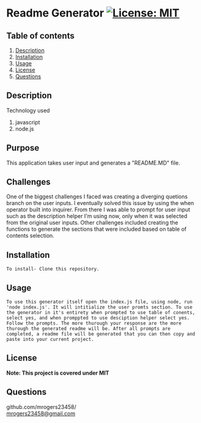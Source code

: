 # Readme Generator [![License: MIT](https://img.shields.io/badge/License-MIT-yellow.svg)](https://opensource.org/licenses/MIT)
## Table of contents
1. [Description](#Description)
2. [Installation](#Installation)
3. [Usage](#Usage)
4. [License](#License)
5. [Questions](#Questions)
 
## Description
Technology used
1. javascript
2. node.js

## Purpose
This application takes user input and generates a "README.MD" file.
## Challenges 
One of the biggest challenges I faced was creating a diverging quetions branch on the user inputs. I eventually solved this issue by using the when operator built into inquirer. From there I was able to prompt for user input such as the description helper I'm using now, only when it was selected from the original user inputs. Other challenges included creating the functions to generate the sections that were included based on table of contents selection.
## Installation
    To install- Clone this repository.
## Usage
    To use this generator itself open the index.js file, using node, run 'node index.js'. It will intitialize the user promts section. To use the generator in it's entirety when prompted to use table of conents, select yes, and when promppted to use desciption helper select yes. Follow the prompts. The more thurough your response are the more thurough the generated readme will be. After all prompts are completed, a readme file will be generated that you can then copy and paste into your current project.
## License
**Note: This project is covered under MIT**


## Questions
  github.com/mrogers23458/  
  mrogers23458@gmail.com